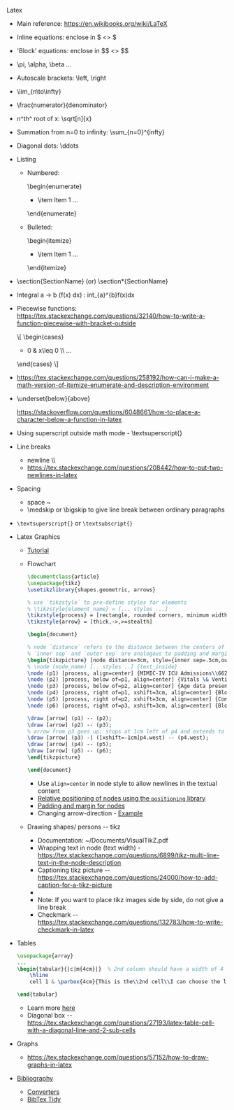 Latex

-   Main reference: <https://en.wikibooks.org/wiki/LaTeX>

-   Inline equations: enclose in \$ \<\> \$

-   'Block' equations: enclose in \$\$ \<\> \$\$

-   \\pi, \\alpha, \\beta \...

-   Autoscale brackets: \\left, \\right

-   \\lim\_{n\\to\\infty}

-   \\frac{numerator}{denominator}

-   n^th^ root of x: \\sqrt\[n\]{x}

-   Summation from n=0 to infinity: \\sum\_{n=0}\^{infty}

-   Diagonal dots: \\ddots

-   Listing

    -   Numbered:

        \\begin{enumerate}

        -   \\item Item 1 \...

        \\end{enumerate}

    -   Bulleted:

        \\begin{itemize}

        -   \\item Item 1 \...

        \\end{itemize}

-   \\section{SectionName} (or) \\section\*{SectionName}

-   Integral a -\> b (f(x) dx) : int\_{a}\^{b}f(x)dx

-   Piecewise functions:
    <https://tex.stackexchange.com/questions/32140/how-to-write-a-function-piecewise-with-bracket-outside>

    \\\[ \\begin{cases}

    -   0 & x\\leq 0 \\\\ \...

    \\end{cases} \\\]

-   <https://tex.stackexchange.com/questions/258192/how-can-i-make-a-math-version-of-itemize-enumerate-and-description-environment>

-   \\underset{below}{above}

    <https://stackoverflow.com/questions/6048661/how-to-place-a-character-below-a-function-in-latex>

-   Using superscript outside math mode - \\textsuperscript{}

-   Line breaks

    -   newline \\\\
    -   <https://tex.stackexchange.com/questions/208442/how-to-put-two-newlines-in-latex>

-   Spacing

    -   space \~
    -   \\medskip or \\bigskip to give line break between ordinary
        paragraphs

-   `\textsuperscript{}` or `\textsubscript{}`

-   Latex Graphics
    -   [Tutorial](https://www.overleaf.com/learn/latex/LaTeX_Graphics_using_TikZ%3A_A_Tutorial_for_Beginners_(Part_1)%E2%80%94Basic_Drawing)
    
    -   Flowchart
        ```latex
        \documentclass{article}
        \usepackage{tikz}
        \usetikzlibrary{shapes.geometric, arrows}
        
        % use `tikzstyle` to pre-define styles for elements
        % \tikzstyle{element_name} = [... styles ...]
        \tikzstyle{process} = [rectangle, rounded corners, minimum width=3cm, minimum height=1cm, text centered, text width=3cm, draw=black, fill=orange!30]
        \tikzstyle{arrow} = [thick,->,>=stealth]
        
        \begin{document}
        
        % node `distance` refers to the distance between the centers of 2 (consecutive) nodes
        % `inner sep` and `outer sep` are analogous to padding and margin respectively
        \begin{tikzpicture} [node distance=3cm, style={inner sep=.5cm,outer sep=0}]
        % \node (node_name) [.. styles ..] {text_inside}
        \node (p1) [process, align=center] {MIMIC-IV ICU Admissions\\66239};
        \node (p2) [process, below of=p1, align=center] {Vitals \& Ventilator data present\\ \textbf{34143}};
        \node (p3) [process, below of=p2, align=center] {Age data present\\34143};
        \node (p4) [process, right of=p1, xshift=3cm, align=center] {Blood Gas Analysis present\\26073};
        \node (p5) [process, right of=p2, xshift=3cm, align=center] {Comorbidities present\\26073};
        \node (p6) [process, right of=p3, xshift=3cm, align=center] {Blood count present\\22609};
        
        \draw [arrow] (p1) -- (p2);
        \draw [arrow] (p2) -- (p3);
        % arrow from p3 goes up; stops at 1cm left of p4 and extends to p4 horizonatally
        \draw [arrow] (p3) -| ([xshift=-1cm]p4.west) -- (p4.west);
        \draw [arrow] (p4) -- (p5);
        \draw [arrow] (p5) -- (p6);
        \end{tikzpicture}
        
        \end{document}
        ```
        -   Use `align=center` in node style to allow newlines in the textual content
        -   [Relative positioning of nodes using the `positioning` library](https://tex.stackexchange.com/questions/51228/how-to-increase-the-horizontal-distance-between-nodes)
        -   [Padding and margin for nodes](https://tex.stackexchange.com/questions/136391/tikz-remove-margin-padding-border-around-nodes-containing-images)
        -   Changing arrow-direction - [Example](https://tex.stackexchange.com/questions/388079/how-to-change-direction-of-arrow-tikz)

    -   Drawing shapes/ persons -- tikz

        -   Documentation: \~/Documents/VisualTikZ.pdf
        -   Wrapping text in node (text width) -
            <https://tex.stackexchange.com/questions/6899/tikz-multi-line-text-in-the-node-description>
        -   Captioning tikz picture --
            <https://tex.stackexchange.com/questions/24000/how-to-add-caption-for-a-tikz-picture>
        -   
        -   Note: If you want to place tikz images side by side, do not give
            a line break
        -   Checkmark --
            <https://tex.stackexchange.com/questions/132783/how-to-write-checkmark-in-latex>

-   Tables

    ```latex
    \usepackage{array}
    ...
    \begin{tabular}{|c|m{4cm}|}  % 2nd column should have a width of 4 cm with contents placed in the middle of each corresponding cell
        \hline
        cell 1 & \parbox{4cm}{This is the\\2nd cell\\I can choose the line breaks.}

    \end{tabular}
    ```
    -   Learn more [here](https://www.overleaf.com/learn/latex/Tables)
    -   Diagonal box --
        <https://tex.stackexchange.com/questions/27193/latex-table-cell-with-a-diagonal-line-and-2-sub-cells>

-   Graphs

    -   <https://tex.stackexchange.com/questions/57152/how-to-draw-graphs-in-latex>

-   [Bibliography](https://www.overleaf.com/learn/latex/Bibliography_management_with_bibtex)
    -   [Converters](https://www.bibtex.com/converters/)
    -   [BibTex Tidy](https://flamingtempura.github.io/bibtex-tidy/)
